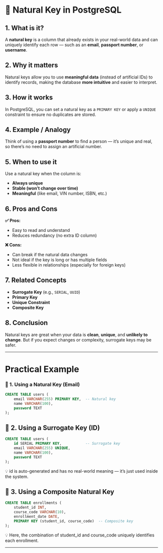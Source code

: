 # 🔑 Natural Key in PostgreSQL

## 1. What is it?  
A **natural key** is a column that already exists in your real-world data and can uniquely identify each row — such as an **email**, **passport number**, or **username**.

## 2. Why it matters  
Natural keys allow you to use **meaningful data** (instead of artificial IDs) to identify records, making the database **more intuitive** and easier to interpret.

## 3. How it works  
In PostgreSQL, you can set a natural key as a `PRIMARY KEY` or apply a `UNIQUE` constraint to ensure no duplicates are stored.

## 4. Example / Analogy  
Think of using a **passport number** to find a person — it’s unique and real, so there’s no need to assign an artificial number.

## 5. When to use it  
Use a natural key when the column is:  
- **Always unique**  
- **Stable (won’t change over time)**  
- **Meaningful** (like email, VIN number, ISBN, etc.)

## 6. Pros and Cons  

**✅ Pros:**  
- Easy to read and understand  
- Reduces redundancy (no extra ID column)

**❌ Cons:**  
- Can break if the natural data changes  
- Not ideal if the key is long or has multiple fields  
- Less flexible in relationships (especially for foreign keys)

## 7. Related Concepts  
- **Surrogate Key** (e.g., `SERIAL`, `UUID`)  
- **Primary Key**  
- **Unique Constraint**  
- **Composite Key**

## 8. Conclusion  
Natural keys are great when your data is **clean**, **unique**, and **unlikely to change**. But if you expect changes or complexity, surrogate keys may be safer.

---

# Practical Example

### 🔹 1. Using a Natural Key (Email)

```sql
CREATE TABLE users (
    email VARCHAR(255) PRIMARY KEY,  -- Natural key
    name VARCHAR(100),
    password TEXT
);
```

## 🔹 2. Using a Surrogate Key (ID)

```sql
CREATE TABLE users (
    id SERIAL PRIMARY KEY,           -- Surrogate key
    email VARCHAR(255) UNIQUE,
    name VARCHAR(100),
    password TEXT
);
```

💡 id is auto-generated and has no real-world meaning — it’s just used inside the system.

## 🔹 3. Using a Composite Natural Key

```sql
CREATE TABLE enrollments (
    student_id INT,
    course_code VARCHAR(10),
    enrollment_date DATE,
    PRIMARY KEY (student_id, course_code)  -- Composite key
);
```

💡 Here, the combination of student_id and course_code uniquely identifies each enrollment.


---
